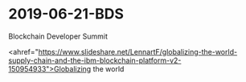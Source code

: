 # 2019-06-21-BDS
Blockchain Developer Summit

<ahref="https://www.slideshare.net/LennartF/globalizing-the-world-supply-chain-and-the-ibm-blockchain-platform-v2-150954933">Globalizing the world</a>
